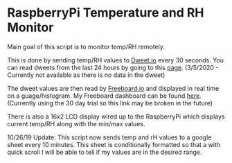 # RaspberryPi Temperature and RH Monitor

Main goal of this script is to monitor temp/RH remotely. 

This is done by sending temp/RH values to [Dweet.io](http://dweet.io) every 30 seconds. You can read dweets from the last 24 hours by going to this [page](https://dweet.io/get/dweets/for/TempMonitor). (3/5/2020 - Currently not available as there is no data in the dweet)

The dweet values are then read by [Freeboard.io](http://freeboard.io) and displayed in real time on a guage/histogram. My Freeboard dashboard can be found [here](https://freeboard.io/board/OM6K4R). (Currently using the 30 day trial so this link may be broken in the future)

There is also a 16x2 LCD display wired up to the RaspberryPi which displays current temp/RH along with the min/max values. 

10/26/19 Update:
This script now sends temp and rH values to a google sheet every 10 minutes. This sheet is conditionally formatted so that a with quick scroll I will be able to tell if my values are in the desired range. 
